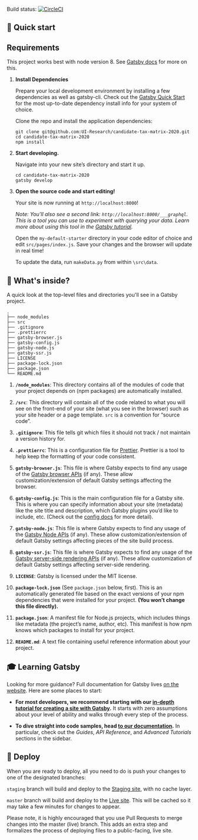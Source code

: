 
Build status: [![CircleCI](https://circleci.com/gh/UI-Research/candidate-tax-matrix-2020/tree/master.svg?style=svg&circle-token=5d92533183bae9b79b4d43c6e2e43b148b17972a)](https://circleci.com/gh/UI-Research/candidate-tax-matrix-2020/tree/master)


## 🚀 Quick start

## Requirements

This project works best with node version 8. See [Gatsby docs](https://www.gatsbyjs.org/docs/preparing-your-environment/) for more on this.

1. **Install Dependencies**

    Prepare your local development environment by installing a few dependencies as well as gatsby-cli. Check out the [Gatsby Quick Start](https://www.gatsbyjs.org/docs/quick-start/) for the most up-to-date dependency install info for your system of choice.

    Clone the repo and install the application dependencies:

    ```shell
    git clone git@github.com:UI-Research/candidate-tax-matrix-2020.git
    cd candidate-tax-matrix-2020
    npm install
    ```

2.  **Start developing.**

    Navigate into your new site’s directory and start it up.

    ```shell
    cd candidate-tax-matrix-2020
    gatsby develop
    ```

3.  **Open the source code and start editing!**

    Your site is now running at `http://localhost:8000`!

    _Note: You'll also see a second link: _`http://localhost:8000/___graphql`_. This is a tool you can use to experiment with querying your data. Learn more about using this tool in the [Gatsby tutorial](https://www.gatsbyjs.org/tutorial/part-five/#introducing-graphiql)._

    Open the `my-default-starter` directory in your code editor of choice and edit `src/pages/index.js`. Save your changes and the browser will update in real time!

    To update the data, run `makeData.py` from within `\src\data`.

## 🧐 What's inside?

A quick look at the top-level files and directories you'll see in a Gatsby project.

    .
    ├── node_modules
    ├── src
    ├── .gitignore
    ├── .prettierrc
    ├── gatsby-browser.js
    ├── gatsby-config.js
    ├── gatsby-node.js
    ├── gatsby-ssr.js
    ├── LICENSE
    ├── package-lock.json
    ├── package.json
    └── README.md

1.  **`/node_modules`**: This directory contains all of the modules of code that your project depends on (npm packages) are automatically installed.

2.  **`/src`**: This directory will contain all of the code related to what you will see on the front-end of your site (what you see in the browser) such as your site header or a page template. `src` is a convention for “source code”.

3.  **`.gitignore`**: This file tells git which files it should not track / not maintain a version history for.

4.  **`.prettierrc`**: This is a configuration file for [Prettier](https://prettier.io/). Prettier is a tool to help keep the formatting of your code consistent.

5.  **`gatsby-browser.js`**: This file is where Gatsby expects to find any usage of the [Gatsby browser APIs](https://www.gatsbyjs.org/docs/browser-apis/) (if any). These allow customization/extension of default Gatsby settings affecting the browser.

6.  **`gatsby-config.js`**: This is the main configuration file for a Gatsby site. This is where you can specify information about your site (metadata) like the site title and description, which Gatsby plugins you’d like to include, etc. (Check out the [config docs](https://www.gatsbyjs.org/docs/gatsby-config/) for more detail).

7.  **`gatsby-node.js`**: This file is where Gatsby expects to find any usage of the [Gatsby Node APIs](https://www.gatsbyjs.org/docs/node-apis/) (if any). These allow customization/extension of default Gatsby settings affecting pieces of the site build process.

8.  **`gatsby-ssr.js`**: This file is where Gatsby expects to find any usage of the [Gatsby server-side rendering APIs](https://www.gatsbyjs.org/docs/ssr-apis/) (if any). These allow customization of default Gatsby settings affecting server-side rendering.

9.  **`LICENSE`**: Gatsby is licensed under the MIT license.

10. **`package-lock.json`** (See `package.json` below, first). This is an automatically generated file based on the exact versions of your npm dependencies that were installed for your project. **(You won’t change this file directly).**

11. **`package.json`**: A manifest file for Node.js projects, which includes things like metadata (the project’s name, author, etc). This manifest is how npm knows which packages to install for your project.

12. **`README.md`**: A text file containing useful reference information about your project.

## 🎓 Learning Gatsby

Looking for more guidance? Full documentation for Gatsby lives [on the website](https://www.gatsbyjs.org/). Here are some places to start:

- **For most developers, we recommend starting with our [in-depth tutorial for creating a site with Gatsby](https://www.gatsbyjs.org/tutorial/).** It starts with zero assumptions about your level of ability and walks through every step of the process.

- **To dive straight into code samples, head [to our documentation](https://www.gatsbyjs.org/docs/).** In particular, check out the _Guides_, _API Reference_, and _Advanced Tutorials_ sections in the sidebar.

## 💫 Deploy

When you are ready to deploy, all you need to do is push your changes to one of the designated branches:

`staging` branch will build and deploy to the [Staging site](http://candidate-tax-matrix-2020-stg.s3-website-us-east-1.amazonaws.com/), with no cache layer.

`master` branch will build and deploy to the [Live site](http://candidate-tax-matrix-2020.s3-website-us-east-1.amazonaws.com/). This will be cached so it may take a few minutes for changes to appear.

Please note, it is highly encouraged that you use Pull Requests to merge changes into the master (live) branch. This adds an extra step and formalizes the process of deploying files to a public-facing, live site.